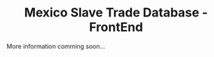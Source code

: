 <p align="center">
  <h1 align="center">Mexico Slave Trade Database - FrontEnd</h1>
</p>
<p>More information comming soon...</p>